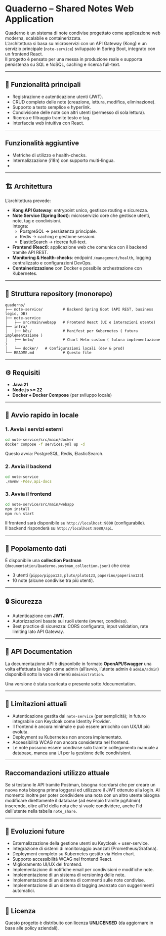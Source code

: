 # Quaderno – Shared Notes Web Application

Quaderno è un sistema di note condivise progettato come applicazione web moderna, scalabile e containerizzata.  
L’architettura si basa su microservizi con un API Gateway (Kong) e un servizio principale (`note-service`) sviluppato in Spring Boot, integrato con un frontend React.  
Il progetto è pensato per una messa in produzione reale e supporta persistenza su SQL e NoSQL, caching e ricerca full-text.

---

## 📑 Funzionalità principali
- Registrazione e autenticazione utenti (JWT).
- CRUD completo delle note (creazione, lettura, modifica, eliminazione).
- Supporto a testo semplice e hyperlink.
- Condivisione delle note con altri utenti (permesso di sola lettura).
- Ricerca e filtraggio tramite testo e tag.
- Interfaccia web intuitiva con React.

---

## Funzionalità aggiuntive
- Metriche di utilizzo e health-checks.
- Internalizzazione (i18n) con supporto multi-lingua.
- 


---

## 🏗️ Architettura
L’architettura prevede:
- **Kong API Gateway**: entrypoint unico, gestisce routing e sicurezza.
- **Note Service (Spring Boot)**: microservizio core che gestisce utenti, note, tag e condivisioni.  
  Integra:
    - PostgreSQL → persistenza principale.
    - Redis → caching e gestione sessioni.
    - ElasticSearch → ricerca full-text.
- **Frontend (React)**: applicazione web che comunica con il backend tramite API REST.
- **Monitoring & Health-checks**: endpoint `/management/health`, logging centralizzato e configurazioni DevOps.
- **Containerizzazione** con Docker e possibile orchestrazione con Kubernetes.

---

## 📂 Struttura repository (monorepo)

```
quaderno/
├── note-service/         # Backend Spring Boot (API REST, business logic, DB)
├── note-service
│   ├── src/main/webapp   # Frontend React (UI e interazioni utente)
├── infra/     
│   ├── k8s/              # Manifest per Kubernetes ( futura implementazione )
│   ├── helm/             # Chart Helm custom ( futura implementazione )
│   └── docker/   # Configurazioni locali (dev & prod)
└── README.md             # Questo file
```

---

## ⚙️ Requisiti
- **Java 21**
- **Node.js >= 22**
- **Docker + Docker Compose** (per sviluppo locale)

---

## 🚀 Avvio rapido in locale

### 1. Avvia i servizi esterni
```bash
cd note-service/src/main/docker
docker compose -f services.yml up -d
```
Questo avvia: PostgreSQL, Redis, ElasticSearch.

### 2. Avvia il backend
```bash
cd note-service
./mvnw -Pdev,api-docs
```

### 3. Avvia il frontend
```bash
cd note-service/src/main/webapp
npm install
npm run start
```

Il frontend sarà disponibile su `http://localhost:9000` (configurabile).  
Il backend risponderà su `http://localhost:8080/api`.

---

## 🧪 Popolamento dati
È disponibile una **collection Postman** (`documentation/Quaderno.postman_collection.json`) che crea:
- 3 utenti (`pippo/pippo123`, `pluto/pluto123`, `paperino/paperino123`).
- 10 note (alcune condivise tra più utenti).

---

## 🔒 Sicurezza
- Autenticazione con **JWT**.
- Autorizzazioni basate sui ruoli utente (owner, condiviso).
- Best practice di sicurezza: CORS configurato, input validation, rate limiting lato API Gateway.

---

## 📖 API Documentation
La documentazione API è disponibile in formato **OpenAPI/Swagger** una volta effettuata la login come admin (all’avvio, l’utente admin è `admin/admin`) disponibili sotto la voce di menù `Administration`.

Una versione è stata scaricata e presente sotto /documentation.


---

## 📝 Limitazioni attuali
- Autenticazione gestita dal `note-service` (per semplicità); in futuro integrabile con Keycloak come Identity Provider.
- Il frontend è ancora minimale e può essere arricchito con UX/UI più evoluta.
- Deployment su Kubernetes non ancora implementato.
- Accessibilità WCAG non ancora considerata nel frontend.
- Le note possono essere condivise solo tramite collegamento manuale a database, manca una UI per la gestione delle condivisioni.
---

## Raccomandazioni utilizzo attuale
Se si testano le API tramite Postman, bisogna ricordarsi che per creare un nuova nota bisogna prima loggarsi ed utilizzare il JWT ottenuto alla login.
Al momento inoltre per poter condividere una nota con un altro utente bisogna modificare direttamente il database (ad esempio tramite pgAdmin) inserendo, oltre all'id della nota che si vuole condividere, anche l'id dell'utente nella tabella `note_share`.

---

## 🚀 Evoluzioni future
- Esternalizzazione della gestione utenti su Keycloak + user-service.
- Integrazione di sistemi di monitoraggio avanzati (Prometheus/Grafana).
- Deployment completo su Kubernetes gestito via Helm chart.
- Supporto accessibilità WCAG nel frontend React.
- Miglioramento UI/UX del frontend.
- Implementazione di notifiche email per condivisioni e modifiche note.
- Implementazione di un sistema di versioning delle note.
- Implementazione di un sistema di commenti sulle note condivise.
- Implementazione di un sistema di tagging avanzato con suggerimenti automatici.

---

## 📜 Licenza
Questo progetto è distribuito con licenza **UNLICENSED** (da aggiornare in base alle policy aziendali).
